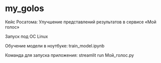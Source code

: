# my_golos
Кейс Росатома: Улучшение представлений результатов в сервисе «Мой голос»

Запуск под ОС Linux

Обучение модели в ноутбуке: 
train_model.ipynb

Команда для запуска приложения:
streamlit run Мой_голос.py


